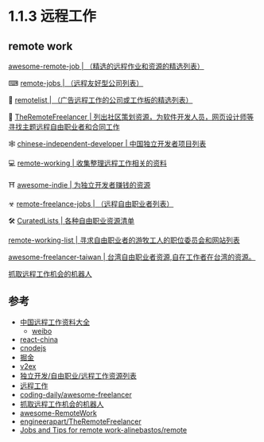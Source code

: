 # 1.1.3 远程工作



## remote work

[awesome-remote-job | （精选的远程作业和资源的精选列表）](https://github.com/lukasz-madon/awesome-remote-job)

⌨ [remote-jobs | （远程友好型公司列表）](https://github.com/remoteintech/remote-jobs)

👣 [remotelist | （广告远程工作的公司或工作板的精选列表）](https://github.com/raynesio/remotelist)

💖 [TheRemoteFreelancer | 列出社区策划资源，为软件开发人员，网页设计师等寻找主题远程自由职业者和合同工作](https://github.com/engineerapart/TheRemoteFreelancerv)

🕸 [chinese-independent-developer | 中国独立开发者项目列表](https://github.com/1c7/chinese-independent-developer)

💻 [remote-working | 收集整理远程工作相关的资料](https://github.com/greatghoul/remote-working)

⛩ [awesome-indie | 为独立开发者赚钱的资源](https://github.com/mezod/awesome-indie)

☣ [remote-freelance-jobs | （远程自由职业者列表）](https://github.com/kaizensoze/remote-freelance-jobs)

🛠 [CuratedLists | 各种自由职业资源清单](https://github.com/prahladyeri/CuratedLists/blob/master/freelancingres.md)

[remote-working-list | 寻求自由职业者的游牧工人的职位委员会和网站列表](https://github.com/georgemandis/remote-working-list) 

[awesome-freelancer-taiwan | 台湾自由职业者资源,自在工作者在台湾的资源。](https://github.com/freelancer-tw/awesome-freelancer-taiwan)

[抓取远程工作机会的机器人](https://job.solitud.es/)


## 参考
- [中国远程工作资料大全](https://github.com/greatghoul/remote-working)
  - [weibo](https://weibo.com/RemoteWorking?sudaref=github.com&sudaref=login.sina.com.cn&is_hot=1)
- [react-china](http://react-china.org/c/jobs)
- [cnodejs](https://cnodejs.org/?tab=job)
- [掘金](https://juejin.im/topic/5abb61e1092dcb4620ca3322)
- [v2ex](https://www.v2ex.com/go/jobs)
- [独立开发/自由职业/远程工作资源列表](https://github.com/apachecn/awesome-indie-zh)
- [远程工作](https://yuancheng.work/)
- [coding-daily/awesome-freelancer](https://github.com/coding-daily/awesome-freelancer)
- [抓取远程工作机会的机器人 ](https://github.com/naiba/remote-work-news)
- [awesome-RemoteWork](https://github.com/hugo53/awesome-RemoteWork)
- [engineerapart/TheRemoteFreelancer](https://github.com/engineerapart/TheRemoteFreelancer)
- [Jobs and Tips for remote work-alinebastos/remote](https://github.com/alinebastos/remote)
